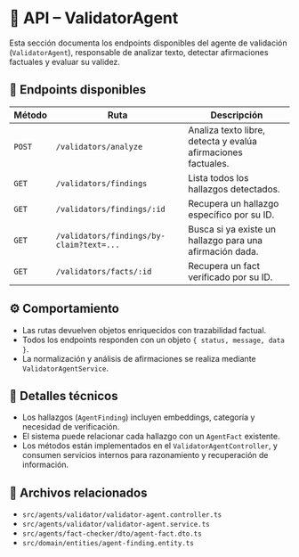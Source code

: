 # 📡 API – ValidatorAgent

Esta sección documenta los endpoints disponibles del agente de validación (`ValidatorAgent`), responsable de analizar texto, detectar afirmaciones factuales y evaluar su validez.

## 🧾 Endpoints disponibles

| Método | Ruta                                     | Descripción                                                   |
| ------ | ---------------------------------------- | ------------------------------------------------------------- |
| `POST` | `/validators/analyze`                    | Analiza texto libre, detecta y evalúa afirmaciones factuales. |
| `GET`  | `/validators/findings`                   | Lista todos los hallazgos detectados.                         |
| `GET`  | `/validators/findings/:id`               | Recupera un hallazgo específico por su ID.                    |
| `GET`  | `/validators/findings/by-claim?text=...` | Busca si ya existe un hallazgo para una afirmación dada.      |
| `GET`  | `/validators/facts/:id`                  | Recupera un fact verificado por su ID.                        |

## ⚙️ Comportamiento

- Las rutas devuelven objetos enriquecidos con trazabilidad factual.
- Todos los endpoints responden con un objeto `{ status, message, data }`.
- La normalización y análisis de afirmaciones se realiza mediante `ValidatorAgentService`.

## 🧩 Detalles técnicos

- Los hallazgos (`AgentFinding`) incluyen embeddings, categoría y necesidad de verificación.
- El sistema puede relacionar cada hallazgo con un `AgentFact` existente.
- Los métodos están implementados en el `ValidatorAgentController`, y consumen servicios internos para razonamiento y recuperación de información.

## 📁 Archivos relacionados

- `src/agents/validator/validator-agent.controller.ts`
- `src/agents/validator/validator-agent.service.ts`
- `src/agents/fact-checker/dto/agent-fact.dto.ts`
- `src/domain/entities/agent-finding.entity.ts`
